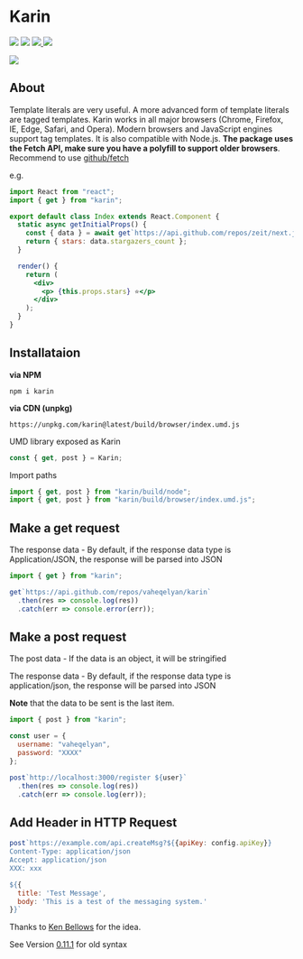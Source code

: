 # Karin

<p>
  <a href="https://travis-ci.org/vaheqelyan/karin"><img src="https://travis-ci.org/vaheqelyan/karin.svg?branch=master"/></a>
  <a href="https://www.npmjs.com/package/karin"><img  src="https://img.shields.io/npm/v/karin.svg"/></a>
<a href="#">
  <img src="https://img.shields.io/badge/node->=4.9.1-brightgreen.svg"/>
</a>
<a href="https://bundlephobia.com/result?p=karin@latest"><img src="https://img.shields.io/bundlephobia/minzip/karin.svg?style=flat-square"/></a>
</p>

<img src="https://res.cloudinary.com/dmtrk3yns/image/upload/q_auto/v1546696886/carbon_4_w0jdqr.png"/>

## About

Template literals are very useful. A more advanced form of template literals are tagged templates. Karin works in all major browsers (Chrome, Firefox, IE, Edge, Safari, and Opera). Modern browsers and JavaScript engines support tag templates. It is also compatible with Node.js.
**The package uses the Fetch API, make sure you have a polyfill to support older browsers**. Recommend to use [github/fetch](https://github.com/github/fetch)

e.g.
```jsx
import React from "react";
import { get } from "karin";

export default class Index extends React.Component {
  static async getInitialProps() {
    const { data } = await get`https://api.github.com/repos/zeit/next.js`;
    return { stars: data.stargazers_count };
  }

  render() {
    return (
      <div>
        <p> {this.props.stars} ⭐️</p>
      </div>
    );
  }
}
```

## Installataion

**via NPM**

```code
npm i karin
```

**via CDN (unpkg)**

```code
https://unpkg.com/karin@latest/build/browser/index.umd.js
```

UMD library exposed as Karin

```js
const { get, post } = Karin;
```

Import paths

```js
import { get, post } from "karin/build/node";
import { get, post } from "karin/build/browser/index.umd.js";
```

## Make a get request

The response data - By default, if the response data type is Application/JSON, the response will be parsed into JSON

```js
import { get } from "karin";

get`https://api.github.com/repos/vaheqelyan/karin`
  .then(res => console.log(res))
  .catch(err => console.error(err));
```

## Make a post request

The post data - If the data is an object, it will be stringified

The response data - By default, if the response data type is application/json, the response will be parsed into JSON

**Note** that the data to be sent is the last item.

```js
import { post } from "karin";

const user = {
  username: "vaheqelyan",
  password: "XXXX"
};

post`http://localhost:3000/register ${user}`
  .then(res => console.log(res))
  .catch(err => console.log(err));
```

## Add Header in HTTP Request

```js
post`https://example.com/api.createMsg?${{apiKey: config.apiKey}}
Content-Type: application/json
Accept: application/json
XXX: xxx

${{
  title: 'Test Message',
  body: 'This is a test of the messaging system.'
}}`
```
Thanks to [Ken Bellows](https://dev.to/kenbellows/comment/83m6) for the idea.

See Version [0.11.1](https://github.com/vaheqelyan/karin/tree/v0.11.1) for old syntax